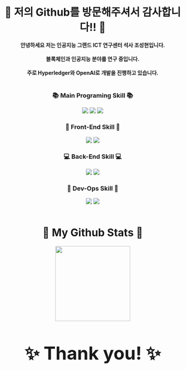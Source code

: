 <div align="center">
  <h1 align="center">👋 저의 Github를 방문해주셔서 감사합니다!! 👋</h1>
  <b align="center">안녕하세요 저는 인공지능 그랜드 ICT 연구센터 석사 조성현입니다.</b><br/><br/> 
  <b align="center">블록체인과 인공지능 분야를 연구 중입니다.</b><br/><br/> 
  <b align="center">주로 Hyperledger와 OpenAI로 개발을 진행하고 있습니다.</b><br/> 
</div>
<br/> 

<h3 align="center"> 📚 Main Programing Skill 📚 </h3>
<div align="center"> <img src="https://img.shields.io/badge/NodeJS-339933?style=flat-square&logo=nodedotjs&logoColor=white"/> <img src="https://img.shields.io/badge/Python-3776AB?style=flat-square&logo=python&logoColor=white"/> <img src="https://img.shields.io/badge/Go-00ADD8?style=flat-square&logo=go&logoColor=white"/>

<h3 align="center"> 🌈 Front-End Skill 🌈 </h3>
<div align="center"> <img src="https://img.shields.io/badge/React-2599ED?style=flat-square&logo=React&logoColor=white"/> <img src="https://img.shields.io/badge/React Native-5000FF?style=flat-square&logo=react&logoColor=white"/>
    
<h3 align="center"> 💻 Back-End Skill 💻 </h3>
<div align="center"> <img src="https://img.shields.io/badge/NestJS-E0234E?style=flat-square&logo=nestjs&logoColor=white"/> <img src="https://img.shields.io/badge/Django-092E20?style=flat-square&logo=django&logoColor=white"/>
    
<h3 align="center"> 🚀 Dev-Ops Skill 🚀 </h3>
<div align="center"> <img src="https://img.shields.io/badge/Docker-2496ED?style=flat-square&logo=Docker&logoColor=white"/> <img src="https://img.shields.io/badge/Amazon AWS-FF9900?style=flat-square&logo=Amazon AWS&logoColor=white"/>
<br/><br/>  

<h1 align="center">🤔 My Github Stats 🤔</h1>
<div align="center"> 
<img align="center" style="height:200px" src="https://github-readme-stats.vercel.app/api/top-langs/?username=shch989&layout=compact&theme=nord&hide_border=true" /></a>     
</h3>  
<br/><br/>
  
# <b style="font-size: 48px;" align="center">✨ Thank you! ✨</b>

<!--
**shch989/shch989** is a ✨ _special_ ✨ repository because its `README.md` (this file) appears on your GitHub profile.

Here are some ideas to get you started:

- 🔭 I’m currently working on ...
- 🌱 I’m currently learning ...
- 👯 I’m looking to collaborate on ...
- 🤔 I’m looking for help with ...
- 💬 Ask me about ...
- 📫 How to reach me: ...
- 😄 Pronouns: ...
- ⚡ Fun fact: ...
-->
